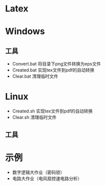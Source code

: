 # Latex

# Windows

## 工具
* Convert.bat   将目录下png文件转换为eps文件
* Created.bat   实现tex文件到pdf的自动转换
* Clear.bat     清理临时文件

# Linux
* Created.sh    实现tex文件到pdf的自动转换
* Clear.sh      清理临时文件

## 工具


# 示例
* 数字逻辑大作业（密码锁）
* 电路大作业（电风扇控速电路分析）

